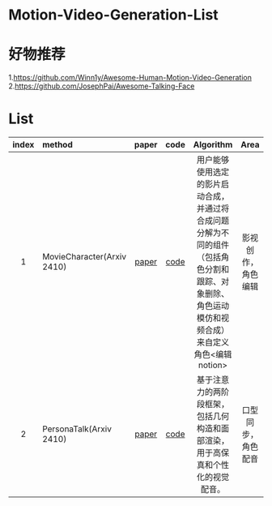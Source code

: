 # Motion-Video-Generation-List

# 好物推荐
1.https://github.com/Winn1y/Awesome-Human-Motion-Video-Generation   
2.https://github.com/JosephPai/Awesome-Talking-Face


# List

| index | method  | paper | code | Algorithm | Area |
| :----:| :---- | :----: | :----: | :----: | :----: |
| 1 | MovieCharacter(Arxiv 2410) | [paper](https://arxiv.org/pdf/2410.20974) | [code](https://moviecharacter.github.io/) | 用户能够使用选定的影片启动合成，并通过将合成问题分解为不同的组件（包括角色分割和跟踪、对象删除、角色运动模仿和视频合成）来自定义角色<编辑notion>  | 影视创作，角色编辑 |
| 2 | PersonaTalk(Arxiv 2410) | [paper](https://arxiv.org/pdf/2409.05379) | [code](https://grisoon.github.io/PersonaTalk/) | 基于注意力的两阶段框架，包括几何构造和面部渲染，用于高保真和个性化的视觉配音。  | 口型同步，角色配音 |
